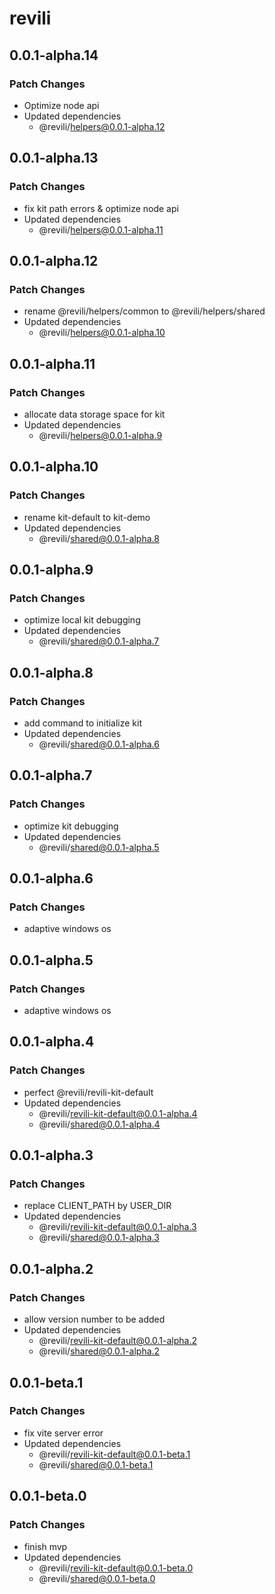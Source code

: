 # revili

## 0.0.1-alpha.14

### Patch Changes

- Optimize node api
- Updated dependencies
  - @revili/helpers@0.0.1-alpha.12

## 0.0.1-alpha.13

### Patch Changes

- fix kit path errors & optimize node api
- Updated dependencies
  - @revili/helpers@0.0.1-alpha.11

## 0.0.1-alpha.12

### Patch Changes

- rename @revili/helpers/common to @revili/helpers/shared
- Updated dependencies
  - @revili/helpers@0.0.1-alpha.10

## 0.0.1-alpha.11

### Patch Changes

- allocate data storage space for kit
- Updated dependencies
  - @revili/helpers@0.0.1-alpha.9

## 0.0.1-alpha.10

### Patch Changes

- rename kit-default to kit-demo
- Updated dependencies
  - @revili/shared@0.0.1-alpha.8

## 0.0.1-alpha.9

### Patch Changes

- optimize local kit debugging
- Updated dependencies
  - @revili/shared@0.0.1-alpha.7

## 0.0.1-alpha.8

### Patch Changes

- add command to initialize kit
- Updated dependencies
  - @revili/shared@0.0.1-alpha.6

## 0.0.1-alpha.7

### Patch Changes

- optimize kit debugging
- Updated dependencies
  - @revili/shared@0.0.1-alpha.5

## 0.0.1-alpha.6

### Patch Changes

- adaptive windows os

## 0.0.1-alpha.5

### Patch Changes

- adaptive windows os

## 0.0.1-alpha.4

### Patch Changes

- perfect @revili/revili-kit-default
- Updated dependencies
  - @revili/revili-kit-default@0.0.1-alpha.4
  - @revili/shared@0.0.1-alpha.4

## 0.0.1-alpha.3

### Patch Changes

- replace CLIENT_PATH by USER_DIR
- Updated dependencies
  - @revili/revili-kit-default@0.0.1-alpha.3
  - @revili/shared@0.0.1-alpha.3

## 0.0.1-alpha.2

### Patch Changes

- allow version number to be added
- Updated dependencies
  - @revili/revili-kit-default@0.0.1-alpha.2
  - @revili/shared@0.0.1-alpha.2

## 0.0.1-beta.1

### Patch Changes

- fix vite server error
- Updated dependencies
  - @revili/revili-kit-default@0.0.1-beta.1
  - @revili/shared@0.0.1-beta.1

## 0.0.1-beta.0

### Patch Changes

- finish mvp
- Updated dependencies
  - @revili/revili-kit-default@0.0.1-beta.0
  - @revili/shared@0.0.1-beta.0
